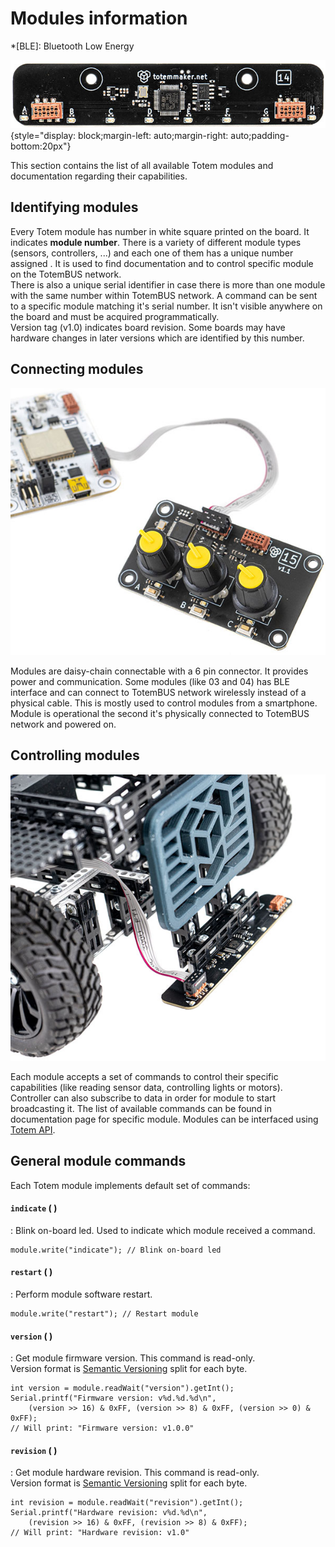 # Modules information

*[BLE]: Bluetooth Low Energy

![Totem module](/assets/images/module_14.jpg){style="display: block;margin-left: auto;margin-right: auto;padding-bottom:20px"}

This section contains the list of all available Totem modules and documentation regarding their capabilities.  

## Identifying modules

Every Totem module has number in white square printed on the board. It indicates **module number**. There is a variety of different module types (sensors, controllers, ...) and each one of them has a unique number assigned . It is used to find documentation and to control specific module on the TotemBUS network.  
There is also a unique serial identifier in case there is more than one module with the same number within TotemBUS network. A command can be sent to a specific module matching it's serial number. It isn't visible anywhere on the board and must be acquired programmatically.  
Version tag (v1.0) indicates board revision. Some boards may have hardware changes in later versions which are identified by this number.

## Connecting modules

![Totem module 15 connected](/assets/images/module_15_connected.jpg)

Modules are daisy-chain connectable with a 6 pin connector. It provides power and communication. Some modules (like 03 and 04) has BLE interface and can connect to TotemBUS network wirelessly instead of a physical cable. This is mostly used to control modules from a smartphone. Module is operational the second it's physically connected to TotemBUS network and powered on.

## Controlling modules

![Totem module 14 car](/assets/images/module_14_car.jpg)

Each module accepts a set of commands to control their specific capabilities (like reading sensor data, controlling lights or motors). Controller can also subscribe to data in order for module to start broadcasting it. The list of available commands can be found in documentation page for specific module. Modules can be interfaced using [Totem API](/API).

## General module commands

Each Totem module implements default set of commands:

#### `indicate` ( )

: Blink on-board led. Used to indicate which module received a command.

```arduino
module.write("indicate"); // Blink on-board led
```

#### `restart` ( )

: Perform module software restart.

```arduino
module.write("restart"); // Restart module
```

#### `version` ( )

: Get module firmware version. This command is read-only.  
Version format is [Semantic Versioning](https://semver.org) split for each byte.  

```arduino
int version = module.readWait("version").getInt();
Serial.printf("Firmware version: v%d.%d.%d\n", 
    (version >> 16) & 0xFF, (version >> 8) & 0xFF, (version >> 0) & 0xFF);
// Will print: "Firmware version: v1.0.0"
```

#### `revision` ( )

: Get module hardware revision. This command is read-only.  
Version format is [Semantic Versioning](https://semver.org) split for each byte.  

```arduino
int revision = module.readWait("revision").getInt();
Serial.printf("Hardware revision: v%d.%d\n", 
    (revision >> 16) & 0xFF, (revision >> 8) & 0xFF);
// Will print: "Hardware revision: v1.0"
```
